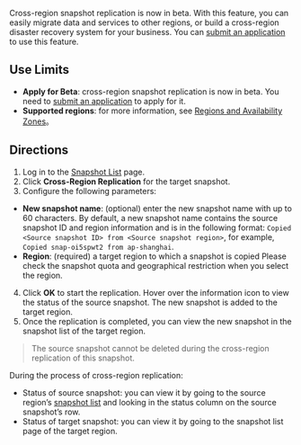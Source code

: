 Cross-region snapshot replication is now in beta. With this feature, you can easily migrate data and services to other regions, or build a cross-region disaster recovery system for your business.
You can [submit an application](https://cloud.tencent.com/act/apply/snapshotcopy) to use this feature.

## Use Limits
- **Apply for Beta**: cross-region snapshot replication is now in beta. You need to [submit an application](https://cloud.tencent.com/act/apply/snapshotcopy) to apply for it.
- **Supported regions**: for more information, see [Regions and Availability Zones](https://intl.cloud.tencent.com/document/product/362/32396)。


## Directions

1. Log in to the [Snapshot List](https://console.cloud.tencent.com/cvm/snapshot) page.
2. Click **Cross-Region Replication** for the target snapshot.
3. Configure the following parameters:
  - **New snapshot name**: (optional) enter the new snapshot name with up to 60 characters.
    By default, a new snapshot name contains the source snapshot ID and region information and is in the following format: `Copied <Source snapshot ID> from <Source snapshot region>`, for example, `Copied snap-oi5spwt2 from ap-shanghai`.
  - **Region**: (required) a target region to which a snapshot is copied
    Please check the snapshot quota and geographical restriction when you select the region.
4. Click **OK** to start the replication. Hover over the information icon to view the status of the source snapshot. The new snapshot is added to the target region.  
5. Once the replication is completed, you can view the new snapshot in the snapshot list of the target region.
> The source snapshot cannot be deleted during the cross-region replication of this snapshot.
>
 During the process of cross-region replication:
 - Status of source snapshot: you can view it by going to the source region’s [snapshot list](https://console.cloud.tencent.com/cvm/snapshot) and looking in the status column on the source snapshot’s row.
 - Status of target snapshot: you can view it by going to the snapshot list page of the target region.
